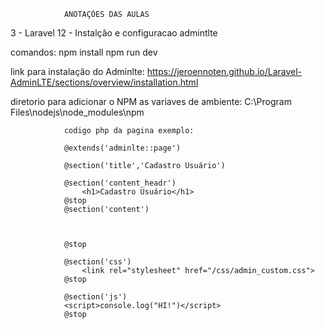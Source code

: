                 ANOTAÇÕES DAS AULAS


3 - Laravel 12 - Instalção e configuracao admintlte

comandos:
    npm install
    npm run dev


link para instalação do Adminlte:
    https://jeroennoten.github.io/Laravel-AdminLTE/sections/overview/installation.html

diretorio para adicionar o NPM as variaves de ambiente:
    C:\Program Files\nodejs\node_modules\npm

                codigo php da pagina exemplo: 

                @extends('adminlte::page') 

                @section('title','Cadastro Usuário')

                @section('content_headr')
                    <h1>Cadastro Usuário</h1>
                @stop
                @section('content')
                


                @stop

                @section('css')
                    <link rel="stylesheet" href="/css/admin_custom.css">
                @stop

                @section('js')
                <script>console.log("HI!")</script>
                @stop